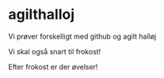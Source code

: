 # agilthalloj

Vi prøver forskelligt med github og agilt halløj

Vi skal også snart til frokost!


Efter frokost er der øvelser!